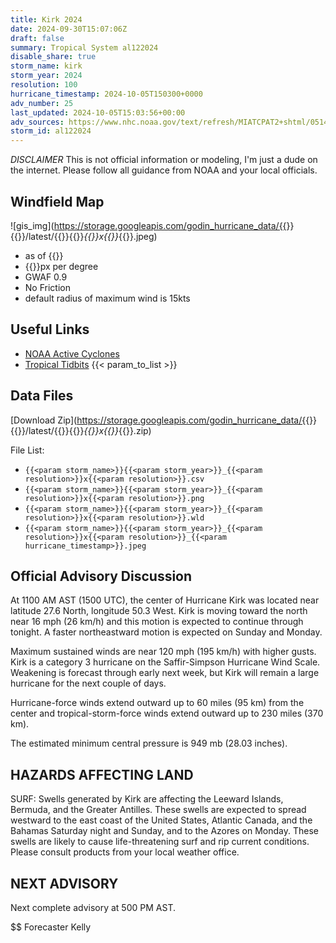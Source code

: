```yaml
---
title: Kirk 2024
date: 2024-09-30T15:07:06Z
draft: false
summary: Tropical System al122024
disable_share: true
storm_name: kirk
storm_year: 2024
resolution: 100
hurricane_timestamp: 2024-10-05T150300+0000
adv_number: 25
last_updated: 2024-10-05T15:03:56+00:00
adv_sources: https://www.nhc.noaa.gov/text/refresh/MIATCPAT2+shtml/051451.shtml;https://www.nhc.noaa.gov/refresh/graphics_at2+shtml/145630.shtml?cone
storm_id: al122024
---
```

*DISCLAIMER* This is not official information or modeling, I'm just a dude on the internet.  Please follow all guidance from NOAA and your local officials.

## Windfield Map
![gis_img](https://storage.googleapis.com/godin_hurricane_data/{{<param storm_name>}}{{<param storm_year>}}/latest/{{<param storm_name>}}{{<param storm_year>}}_{{<param resolution>}}x{{<param resolution>}}_{{<param hurricane_timestamp>}}.jpeg)

- as of {{<param last_updated>}}
- {{<param resolution>}}px per degree
- GWAF 0.9
- No Friction
- default radius of maximum wind is 15kts

## Useful Links
- [NOAA Active Cyclones](https://www.nhc.noaa.gov/)
- [Tropical Tidbits](https://www.tropicaltidbits.com/storminfo/)
{{< param_to_list >}}

## Data Files
[Download Zip](https://storage.googleapis.com/godin_hurricane_data/{{<param storm_name>}}{{<param storm_year>}}/latest/{{<param storm_name>}}{{<param storm_year>}}_{{<param resolution>}}x{{<param resolution>}}_{{<param hurricane_timestamp>}}.zip)

File List:
- `{{<param storm_name>}}{{<param storm_year>}}_{{<param resolution>}}x{{<param resolution>}}.csv`
- `{{<param storm_name>}}{{<param storm_year>}}_{{<param resolution>}}x{{<param resolution>}}.png`
- `{{<param storm_name>}}{{<param storm_year>}}_{{<param resolution>}}x{{<param resolution>}}.wld`
- `{{<param storm_name>}}{{<param storm_year>}}_{{<param resolution>}}x{{<param resolution>}}_{{<param hurricane_timestamp>}}.jpeg`


## Official Advisory Discussion
At 1100 AM AST (1500 UTC), the center of Hurricane Kirk was located 
near latitude 27.6 North, longitude 50.3 West. Kirk is moving toward 
the north near 16 mph (26 km/h) and this motion is expected to 
continue through tonight. A faster northeastward motion is expected 
on Sunday and Monday.
 
Maximum sustained winds are near 120 mph (195 km/h) with higher 
gusts.  Kirk is a category 3 hurricane on the Saffir-Simpson 
Hurricane Wind Scale. Weakening is forecast through early next week, 
but Kirk will remain a large hurricane for the next couple of days.
 
Hurricane-force winds extend outward up to 60 miles (95 km) from the
center and tropical-storm-force winds extend outward up to 230 miles
(370 km).
 
The estimated minimum central pressure is 949 mb (28.03 inches).
 
 
HAZARDS AFFECTING LAND
----------------------
SURF:  Swells generated by Kirk are affecting the Leeward Islands,
Bermuda, and the Greater Antilles. These swells are expected to
spread westward to the east coast of the United States, Atlantic
Canada, and the Bahamas Saturday night and Sunday, and to the Azores
on Monday. These swells are likely to cause life-threatening surf
and rip current conditions. Please consult products from your local
weather office.
 
 
NEXT ADVISORY
-------------
Next complete advisory at 500 PM AST.
 
$$
Forecaster Kelly